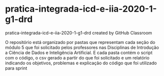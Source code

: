 # pratica-integrada-icd-e-iia-2020-1-g1-drd
pratica-integrada-icd-e-iia-2020-1-g1-drd created by GitHub Classroom

O repositório está organizado por pastas que representam cada seção do módulo 5 que foi solicitado pelos professores nas Disciplinas de Introdução a Ciência de Dados e Inteligência Artificial.
E cada pasta contém o script com o código, o csv gerado a partir do que foi solicitado e um relatório indicando os objetivos, problemas e explicação do código que foi utilizado para sprint
